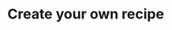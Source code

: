 <!--
/**
 * @name            Create your recipe
 * @namespace       doc.recipes
 * @type            Markdown
 * @platform        md
 * @status          stable
 * @menu            Documentation / Recipes           /doc/recipes/create-your-recipe
 *
 * @since           2.0.0
 * @author    Olivier Bossel <olivier.bossel@gmail.com> (https://olivierbossel.com)
 */
-->

<!-- image -->

<!-- header -->
##### 



# Create your own recipe

